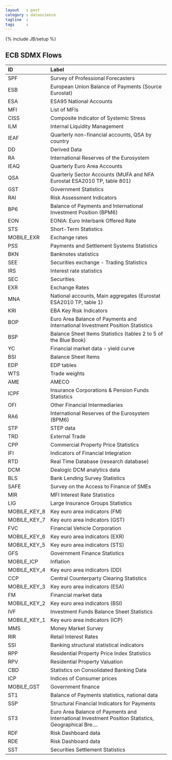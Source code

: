 ```yaml
---
layout   : post
category : datascience
tagline  :
tags     :
---
```

{% include JB/setup %}
<!-- do not edit by hand - created with jekyllr -->


## ECB SDMX Flows

|ID           |Label                                                                                                |
|:------------|:----------------------------------------------------------------------------------------------------|
|SPF          |Survey of Professional Forecasters                                                                   |
|ESB          |European Union Balance of Payments (Source Eurostat)                                                 |
|ESA          |ESA95 National Accounts                                                                              |
|MFI          |List of MFIs                                                                                         |
|CISS         |Composite Indicator of Systemic Stress                                                               |
|ILM          |Internal Liquidity Management                                                                        |
|IEAF         |Quarterly non-financial accounts, QSA by country                                                     |
|DD           |Derived Data                                                                                         |
|RA           |International Reserves of the Eurosystem                                                             |
|IEAQ         |Quarterly Euro Area Accounts                                                                         |
|QSA          |Quarterly Sector Accounts (MUFA and NFA Eurostat ESA2010 TP, table 801)                              |
|GST          |Government Statistics                                                                                |
|RAI          |Risk Assessment Indicators                                                                           |
|BP6          |Balance of Payments and International Investment Position (BPM6)                                     |
|EON          |EONIA: Euro Interbank Offered Rate                                                                   |
|STS          |Short-Term Statistics                                                                                |
|MOBILE_EXR   |Exchange rates                                                                                       |
|PSS          |Payments and Settlement Systems Statistics                                                           |
|BKN          |Banknotes statistics                                                                                 |
|SEE          |Securities exchange - Trading Statistics                                                             |
|IRS          |Interest rate statistics                                                                             |
|SEC          |Securities                                                                                           |
|EXR          |Exchange Rates                                                                                       |
|MNA          |National accounts, Main aggregates (Eurostat ESA2010 TP, table 1)                                    |
|KRI          |EBA Key Risk Indicators                                                                              |
|BOP          |Euro Area Balance of Payments and International Investment Position Statistics                       |
|BSP          |Balance Sheet Items Statistics (tables 2 to 5 of the Blue Book)                                      |
|YC           |Financial market data - yield curve                                                                  |
|BSI          |Balance Sheet Items                                                                                  |
|EDP          |EDP tables                                                                                           |
|WTS          |Trade weights                                                                                        |
|AME          |AMECO                                                                                                |
|ICPF         |Insurance Corporations & Pension Funds Statistics                                                    |
|OFI          |Other Financial Intermediaries                                                                       |
|RA6          |International Reserves of the Eurosystem (BPM6)                                                      |
|STP          |STEP data                                                                                            |
|TRD          |External Trade                                                                                       |
|CPP          |Commercial Property Price Statistics                                                                 |
|IFI          |Indicators of Financial Integration                                                                  |
|RTD          |Real Time Database (research database)                                                               |
|DCM          |Dealogic DCM analytics data                                                                          |
|BLS          |Bank Lending Survey Statistics                                                                       |
|SAFE         |Survey on the Access to Finance of SMEs                                                              |
|MIR          |MFI Interest Rate Statistics                                                                         |
|LIG          |Large Insurance Groups Statistics                                                                    |
|MOBILE_KEY_8 |Key euro area indicators (FM)                                                                        |
|MOBILE_KEY_7 |Key euro area indicators (GST)                                                                       |
|FVC          |Financial Vehicle Corporation                                                                        |
|MOBILE_KEY_6 |Key euro area indicators (EXR)                                                                       |
|MOBILE_KEY_5 |Key euro area indicators (STS)                                                                       |
|GFS          |Government Finance Statistics                                                                        |
|MOBILE_ICP   |Inflation                                                                                            |
|MOBILE_KEY_4 |Key euro area indicators (DD)                                                                        |
|CCP          |Central Counterparty Clearing Statistics                                                             |
|MOBILE_KEY_3 |Key euro area indicators (ESA)                                                                       |
|FM           |Financial market data                                                                                |
|MOBILE_KEY_2 |Key euro area indicators (BSI)                                                                       |
|IVF          |Investment Funds Balance Sheet Statistics                                                            |
|MOBILE_KEY_1 |Key euro area indicators (ICP)                                                                       |
|MMS          |Money Market Survey                                                                                  |
|RIR          |Retail Interest Rates                                                                                |
|SSI          |Banking structural statistical indicators                                                            |
|RPP          |Residential Property Price Index Statistics                                                          |
|RPV          |Residential Property Valuation                                                                       |
|CBD          |Statistics on Consolidated Banking Data                                                              |
|ICP          |Indices of Consumer prices                                                                           |
|MOBILE_GST   |Government finance                                                                                   |
|ST1          |Balance of Payments statistics, national data                                                        |
|SSP          |Structural Financial Indicators for Payments                                                         |
|ST3          |Euro Area Balance of Payments and International Investment Position Statistics, Geographical Bre.... |
|RDF          |Risk Dashboard data                                                                                  |
|RDE          |Risk Dashboard data                                                                                  |
|SST          |Securities Settlement Statistics                                                                     |
